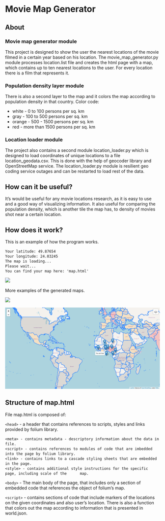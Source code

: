 # Movie Map Generator

## About
### Movie map generator module
This project is designed to show the user the nearest locations of the movie filmed in a certain year based on his location.
The movie_map_generator.py module processes location.list file and creates the html page with a map, which contains up to ten nearest locations to the user.
For every location there is a film that represents it. 
### Population density layer module
There is also a second layer to the map and it colors the map according to population density in that country. 
Color code:
   - white - 0 to 100 persons per sq. km
   - gray - 100 to 500 persons per sq. km
   - orange - 500 - 1500 persons per sq. km
   - red - more than 1500 persons per sq. km

### Location loader module
The project also contains a second module location_loader.py which is designed to load coordinates of unique locations to a file location_geodata.csv. 
This is done with the help of geocoder library and OpenStreetMap service.
The location_loader.py module is resilient geo coding service outages and can be restarted to load rest of the data.
## How can it be useful?

It’s would be useful for any movie locations research, as it is easy to use and a good way of visualizing information.
It also useful for comparing the population density, which is another tile the map has, to density of movies shot near a certain location.

## How does it work?

This is an example of how the program works.

```Please enter a year you would like to have a map for: 2014
Your latitude: 49.87654
Your longitude: 24.03245
The map is loading...
Please wait...
You can find your map here: 'map.html' 
```

![](screenshot3.png)


More examples of the generated maps.


![](screenshot2.png)


![](screenshot1.png)

## Structure of map.html

File map.html is composed of:

`<head>` - a header that contains references to scripts, styles and links provided by folium library.
	
	<meta> - contains metadata - descriptory information about the data in file.
	<script> - contains references to modules of code that are imbedded into the page by folium library.
	<link> - contains links to a cascade styling sheets that are embedded in the page.
	<style> - contains additional style instructions for the specific page, including scale of the 		map.
`<body>` - The main body of the page, that includes only a section of embedded code that references the object of folium’s map.


`<script>` - contains sections of code that include markers of the locations on the given coordinates and also user’s location. 
There is also a function that colors out the map according to information that is presented in world.json.


